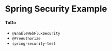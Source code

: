 Spring Security Example
=====

#### ToDo
- ``@EnableWebFluxSecurity``
- ``@PreAuthorize``
- ``spring-security-test``
